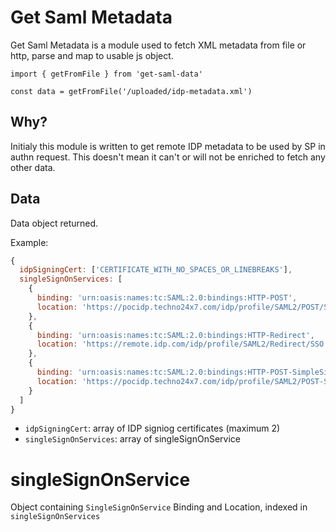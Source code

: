 # Get Saml Metadata

Get Saml Metadata is a module used to fetch XML metadata from file or http, parse and map to usable js object.

```
import { getFromFile } from 'get-saml-data'

const data = getFromFile('/uploaded/idp-metadata.xml')

```

## Why?

Initialy this module is written to get remote IDP metadata to be used by SP in authn request.
This doesn't mean it can't or will not be enriched to fetch any other data.

## Data

Data object returned.

Example:
```js
{
  idpSigningCert: ['CERTIFICATE_WITH_NO_SPACES_OR_LINEBREAKS'],
  singleSignOnServices: [
    {
      binding: 'urn:oasis:names:tc:SAML:2.0:bindings:HTTP-POST',
      location: 'https://pocidp.techno24x7.com/idp/profile/SAML2/POST/SSO'
    },
    {
      binding: 'urn:oasis:names:tc:SAML:2.0:bindings:HTTP-Redirect',
      location: 'https://remote.idp.com/idp/profile/SAML2/Redirect/SSO'
    },
    {
      binding: 'urn:oasis:names:tc:SAML:2.0:bindings:HTTP-POST-SimpleSign',
      location: 'https://pocidp.techno24x7.com/idp/profile/SAML2/POST-SimpleSign/SSO'
    }
  ]
}
```

- `idpSigningCert`: array of IDP signiog certificates (maximum 2)
- `singleSignOnServices`: array of singleSignOnService

# singleSignOnService

Object containing `SingleSignOnService` Binding and Location, indexed in `singleSignOnServices`
